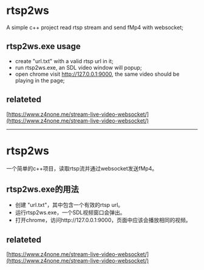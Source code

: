 # rtsp2ws

A simple c++ project read rtsp stream and send fMp4 with websocket;

## rtsp2ws.exe usage

* create "url.txt" with a valid rtsp url in it;
* run rtsp2ws.exe, an SDL video window will popup;
* open chrome visit http://127.0.0.1:9000, the same video should be playing in the page;

## relateted

[https://www.z4none.me/stream-live-video-websocket/](https://www.z4none.me/stream-live-video-websocket/)

---

# rtsp2ws

一个简单的c++项目，读取rtsp流并通过websocket发送fMp4。

## rtsp2ws.exe的用法

* 创建 "url.txt"，其中包含一个有效的rtsp url。
* 运行rtsp2ws.exe，一个SDL视频窗口会弹出。
* 打开chrome，访问http://127.0.0.1:9000，页面中应该会播放相同的视频。

## relateted

[https://www.z4none.me/stream-live-video-websocket/](https://www.z4none.me/stream-live-video-websocket/)
